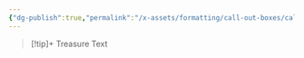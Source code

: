 ```yaml
---
{"dg-publish":true,"permalink":"/x-assets/formatting/call-out-boxes/call-out-treasure/"}
---
```



> [!tip]+ Treasure
> Text